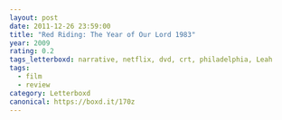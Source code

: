 ```yaml
---
layout: post 
date: 2011-12-26 23:59:00
title: "Red Riding: The Year of Our Lord 1983"
year: 2009
rating: 0.2
tags_letterboxd: narrative, netflix, dvd, crt, philadelphia, Leah
tags:
  - film
  - review
category: Letterboxd
canonical: https://boxd.it/170z
---
```


